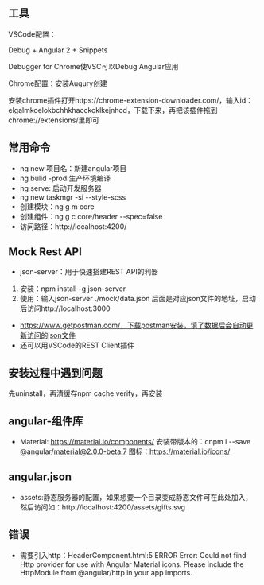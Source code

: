 ## 工具
VSCode配置：

Debug + Angular 2 + Snippets

Debugger for Chrome使VSC可以Debug Angular应用

Chrome配置：安装Augury创建

安装chrome插件打开https://chrome-extension-downloader.com/，输入id：elgalmkoelokbchhkhacckoklkejnhcd，下载下来，再把该插件拖到chrome://extensions/里即可

## 常用命令

- ng new 项目名：新建angular项目
- ng bulid -prod:生产环境编译 
- ng serve: 启动开发服务器
- ng new taskmgr -si --style-scss
- 创建模块：ng g m core
- 创建组件：ng g c core/header --spec=false
- 访问路径：http://localhost:4200/
## Mock Rest API
- json-server：用于快速搭建REST API的利器
1. 安装：npm install -g json-server
2. 使用：输入json-server ./mock/data.json 后面是对应json文件的地址，启动后访问http://localhost:3000
- https://www.getpostman.com/，下载postman安装，填了数据后会自动更新访问的json文件
- 还可以用VSCode的REST Client插件
## 安装过程中遇到问题
先uninstall，再清缓存npm cache verify，再安装
## angular-组件库
- Material: https://material.io/components/
	安装带版本的：cnpm i --save @angular/material@2.0.0-beta.7
	图标：https://material.io/icons/
## angular.json
- assets:静态服务器的配置，如果想要一个目录变成静态文件可在此处加入，然后访问如：http://localhost:4200/assets/gifts.svg
## 错误
- 需要引入http：HeaderComponent.html:5 ERROR Error: Could not find Http provider for use with Angular Material icons. Please include the HttpModule from @angular/http in your app imports.


